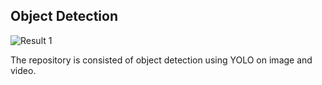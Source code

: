 ## Object Detection

![Result 1](./readme_source/result.gif)

The repository is consisted of object detection using YOLO on image and video.
